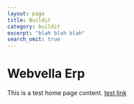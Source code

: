 ```yaml
---
layout: page
title: Buildit
category: buildit
excerpt: "blah blah blah"
search_omit: true
---
```

Webvella Erp
======
This is a test home page content. [test link](/test)
